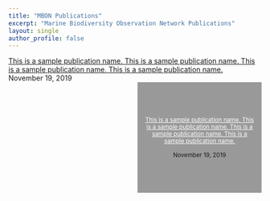 ```yaml
---
title: "MBON Publications"
excerpt: "Marine Biodiversity Observation Network Publications"
layout: single
author_profile: false
---
```


<div style="news-tile">
<a href="">This is a sample publication name. This is a sample publication name. This is a sample publication name. This is a sample publication name. </a><br>November 19, 2019

</div>

<div style="width: 45%; float: right; height: 200px; padding: 10px; display: flex; justify-content: center; flex-direction: column; background-color: #999; text-align: center; font-size: smaller;">
<a style="color: white;" href="">This is a sample publication name. This is a sample publication name. This is a sample publication name. This is a sample publication name. </a><br>November 19, 2019


</div>

<div style="clear: both;"></div>
